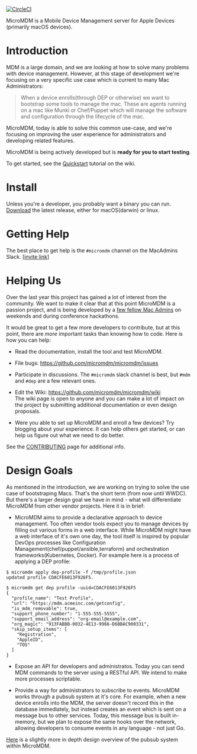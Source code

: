 [![CircleCI](https://circleci.com/gh/micromdm/micromdm/tree/master.svg?style=svg)](https://circleci.com/gh/micromdm/micromdm/tree/master)

MicroMDM is a Mobile Device Management server for Apple Devices (primarily macOS devices).

# Introduction 

MDM is a large domain, and we are looking at how to solve many problems with device management. However, at this stage of development we're focusing on a very specific use case which is current to many Mac Administrators: 

> When a device enrolls(through DEP or otherwise) we want to bootstrap some tools to manage the mac. These are agents running on a mac like Munki or Chef/Puppet which will manage the software and configuration through the lifecycle of the mac. 

MicroMDM, today is able to solve this common use-case, and we're focusing on improving the user experience for administrators and developing related features.

MicroMDM is being actively developed but is **ready for you to start testing**. 

To get started, see the [Quickstart](https://github.com/micromdm/micromdm/wiki/Quickstart) tutorial on the wiki. 

# Install

Unless you're a developer, you probably want a binary you can run. [Download](https://github.com/micromdm/micromdm/releases/latest) the latest release, 
either for macOS(darwin) or linux. 


# Getting Help

The best place to get help is the `#micromdm` channel on the MacAdmins Slack. [[invite link](https://macadmins.herokuapp.com/)]

# Helping Us

Over the last year this project has gained a lot of interest from the community. We want to make it clear that at this point MicroMDM is a passion project, and is being developed by a [few fellow Mac Admins](https://github.com/micromdm/micromdm/graphs/contributors) on weekends and during conference hackathons. 

It would be great to get a few more developers to contribute, but at this point, there are _more_ important tasks than knowing how to code.
Here is how you can help: 

- Read the documentation, install the tool and test MicroMDM.   
- File bugs: https://github.com/micromdm/micromdm/issues  
- Participate in discussions. The `#micromdm` slack channel is best, but `#mdm` and `#dep` are a few relevant ones.   
- Edit the Wiki: https://github.com/micromdm/micromdm/wiki  
The wiki page is open to anyone and you can make a lot of impact on the project by submitting additional documentation or even design proposals.

- Were you able to set up MicroMDM and enroll a few devices? Try blogging about your experience. 
It can help others get started, or can help us figure out what we need to do better.

See the [CONTRIBUTING](CONTRIBUTING.md) page for additional info. 

# Design Goals

As mentioned in the introduction, we are working on trying to solve the use case of bootstraping Macs. That's the short term (from now until WWDC). 
But there's a larger design goal we have in mind - what will differentiate MicroMDM from other vendor projects. Here it is in brief:

- MicroMDM aims to provide a declarative approach to device management. Too often vendor tools expect you to manage devices by filling out various forms in a web interface. While MicroMDM might have a web interface of it's own one day, the tool itself is inspired by popular DevOps processes like Configuration Management(chef/puppet/ansible,terraform) and orchestration frameworks(Kubernetes, Docker). 
For example here is a process of applying a DEP profile: 
```
$ micromdm apply dep-profile -f /tmp/profile.json
updated profile CDACFE6013F926F5.

$ micromdm get dep profile -uuid=CDACFE6013F926F5
{
  "profile_name": "Test Profile",
  "url": "https://mdm.acmeinc.com/getconfig",
  "is_mdm_removable": true,
  "support_phone_number": "1-555-555-5555",
  "support_email_address": "org-email@example.com",
  "org_magic": "913FABBB-0032-4E13-9966-D6BBAC900331",
  "skip_setup_items": [
    "Registration",
    "AppleID",
    "TOS"
  ]
}
``` 

- Expose an API for developers and administratos. Today you can send MDM commands to the server using a RESTful API. We intend to make more processes scriptable. 

- Provide a way for administrators to subscribe to events. MicroMDM works through a pubsub system at it's core. For example, when a new device enrolls into the MDM, the server doesn't record this in the database immediately, but instead creates an event which is sent on a message bus to other services. Today, this message bus is built in-memory, but we plan to expose the same hooks over the network, allowing developers to consume events in any language - not just Go.

[Here](https://docs.google.com/drawings/d/1B4w5xOmU-7D5pcW0kdiY7ia5fl7UnBfRpWR8KxzD1YI/edit?usp=sharing) is a slightly more in depth design overview of the pubsub system within MicroMDM.
